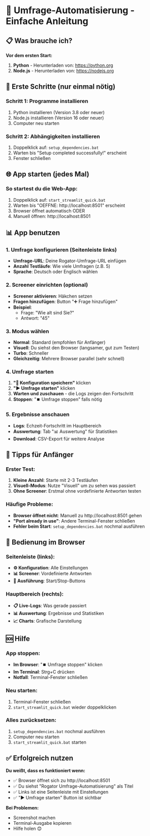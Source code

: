 # 🤖 Umfrage-Automatisierung - Einfache Anleitung

## 📋 Was brauche ich?

**Vor dem ersten Start:**
1. **Python** - Herunterladen von: https://python.org
2. **Node.js** - Herunterladen von: https://nodejs.org

## 🚀 Erste Schritte (nur einmal nötig)

### Schritt 1: Programme installieren
1. Python installieren (Version 3.8 oder neuer)
2. Node.js installieren (Version 16 oder neuer)
3. Computer neu starten

### Schritt 2: Abhängigkeiten installieren
1. Doppelklick auf: `setup_dependencies.bat`
2. Warten bis "Setup completed successfully!" erscheint
3. Fenster schließen

## 🌐 App starten (jedes Mal)

### So startest du die Web-App:
1. Doppelklick auf: `start_streamlit_quick.bat`
2. Warten bis "OEFFNE: http://localhost:8501" erscheint
3. Browser öffnet automatisch ODER
4. Manuell öffnen: http://localhost:8501

## 📊 App benutzen

### 1. Umfrage konfigurieren (Seitenleiste links)
- **Umfrage-URL**: Deine Rogator-Umfrage-URL einfügen
- **Anzahl Testläufe**: Wie viele Umfragen (z.B. 5)
- **Sprache**: Deutsch oder Englisch wählen

### 2. Screener einrichten (optional)
- **Screener aktivieren**: Häkchen setzen
- **Fragen hinzufügen**: Button "➕ Frage hinzufügen"
- **Beispiel**:
  - Frage: "Wie alt sind Sie?"
  - Antwort: "45"

### 3. Modus wählen
- **Normal**: Standard (empfohlen für Anfänger)
- **Visuell**: Du siehst den Browser (langsamer, gut zum Testen)
- **Turbo**: Schneller
- **Gleichzeitig**: Mehrere Browser parallel (sehr schnell)

### 4. Umfrage starten
1. **"💾 Konfiguration speichern"** klicken
2. **"▶️ Umfrage starten"** klicken
3. **Warten und zuschauen** - die Logs zeigen den Fortschritt
4. **Stoppen**: "⏹️ Umfrage stoppen" falls nötig

### 5. Ergebnisse anschauen
- **Logs**: Echzeit-Fortschritt im Hauptbereich
- **Auswertung**: Tab "📊 Auswertung" für Statistiken
- **Download**: CSV-Export für weitere Analyse

## 🎯 Tipps für Anfänger

### Erster Test:
1. **Kleine Anzahl**: Starte mit 2-3 Testläufen
2. **Visuell-Modus**: Nutze "Visuell" um zu sehen was passiert
3. **Ohne Screener**: Erstmal ohne vordefinierte Antworten testen

### Häufige Probleme:
- **Browser öffnet nicht**: Manuell zu http://localhost:8501 gehen
- **"Port already in use"**: Andere Terminal-Fenster schließen
- **Fehler beim Start**: `setup_dependencies.bat` nochmal ausführen

## 📱 Bedienung im Browser

### Seitenleiste (links):
- **⚙️ Konfiguration**: Alle Einstellungen
- **📊 Screener**: Vordefinierte Antworten
- **🚀 Ausführung**: Start/Stop-Buttons

### Hauptbereich (rechts):
- **📋 Live-Logs**: Was gerade passiert
- **📊 Auswertung**: Ergebnisse und Statistiken
- **📈 Charts**: Grafische Darstellung

## 🆘 Hilfe

### App stoppen:
- **Im Browser**: "⏹️ Umfrage stoppen" klicken
- **Im Terminal**: Strg+C drücken
- **Notfall**: Terminal-Fenster schließen

### Neu starten:
1. Terminal-Fenster schließen
2. `start_streamlit_quick.bat` wieder doppelklicken

### Alles zurücksetzen:
1. `setup_dependencies.bat` nochmal ausführen
2. Computer neu starten
3. `start_streamlit_quick.bat` starten

## ✅ Erfolgreich nutzen

**Du weißt, dass es funktioniert wenn:**
- ✅ Browser öffnet sich zu http://localhost:8501
- ✅ Du siehst "Rogator Umfrage-Automatisierung" als Titel
- ✅ Links ist eine Seitenleiste mit Einstellungen
- ✅ "▶️ Umfrage starten" Button ist sichtbar

**Bei Problemen:**
- Screenshot machen
- Terminal-Ausgabe kopieren
- Hilfe holen 😊 